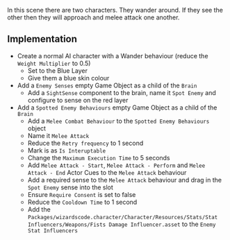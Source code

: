In this scene there are two characters. They wander around. If they see the other then they will approach and melee attack one another.


## Implementation

  * Create a normal AI character with a Wander behaviour (reduce the `Weight Multiplier` to 0.5)
    * Set to the Blue Layer
    * Give them a blue skin colour
  * Add a `Enemy Senses` empty Game Object as a child of the `Brain`
    * Add a `SightSense` component to the brain, name it `Spot Enemy` and configure to sense on the red layer
  * Add a `Spotted Enemy Behaviours` empty Game Object as a child of the `Brain`
    * Add a `Melee Combat Behaviour` to the `Spotted Enemy Behaviours` object
    * Name it `Melee Attack`
    * Reduce the `Retry frequency` to 1 second
    * Mark is as `Is Interuptable`
    * Change the `Maximum Execution Time` to 5 seconds
    * Add `Melee Attack - Start`, `Melee Attack - Perform` and `Melee Attack - End` Actor Cues to the `Melee Attack` behaviour
    * Add a required sense to the `Melee Attack` behaviour and drag in the `Spot Enemy` sense into the slot
    * Ensure `Require Consent` is set to false
    * Reduce the `Cooldown Time` to 1 second
    * Add the `Packages/wizardscode.character/Character/Resources/Stats/Stat Influencers/Weapons/Fists Damage Influencer.asset` to the `Enemy Stat Influencers`
  
